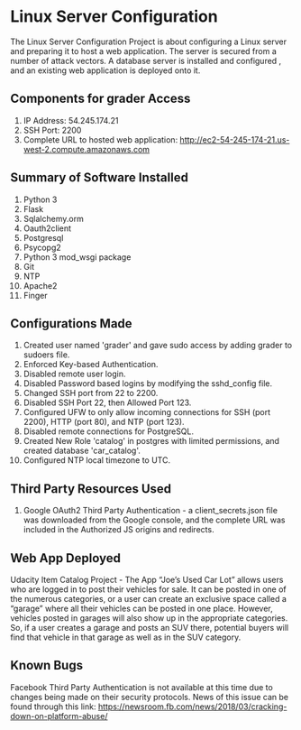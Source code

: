 # Linux Server Configuration

The Linux Server Configuration Project is about configuring a Linux server and preparing it to host a web application. The server is secured  from a number of attack vectors. A database server is installed and configured , and an existing web application is deployed onto it.

## Components for grader Access

1. IP Address:  54.245.174.21
2. SSH Port: 2200
3. Complete URL to hosted web application: http://ec2-54-245-174-21.us-west-2.compute.amazonaws.com

## Summary of Software Installed

1. Python 3
2. Flask
3. Sqlalchemy.orm
4. Oauth2client
5. Postgresql
6. Psycopg2
7. Python 3 mod_wsgi package
8. Git
9. NTP
10. Apache2
11. Finger

## Configurations Made

1. Created user named 'grader' and gave sudo access by adding grader to sudoers file.
2. Enforced Key-based Authentication.
3. Disabled remote user login.
4. Disabled Password based logins by modifying the sshd_config file.
5. Changed SSH port from 22 to 2200. 
6. Disabled SSH Port 22, then Allowed Port 123.
7. Configured UFW to only allow incoming connections for SSH (port 2200), HTTP (port 80), and NTP (port 123).
8. Disabled remote connections for PostgreSQL.
9. Created New Role 'catalog' in postgres with limited permissions, and created database 'car_catalog'.
10. Configured NTP local timezone to UTC.

## Third Party Resources Used

1. Google OAuth2 Third Party Authentication - a client_secrets.json file was downloaded from the Google console, and the complete URL was included in the Authorized JS origins and redirects.

## Web App Deployed

Udacity Item Catalog Project - The App “Joe’s Used Car Lot” allows users who are logged in to post their vehicles for sale. It can be posted in one of the numerous categories, or a user can create an exclusive space called a “garage” where all their vehicles can be posted in one place. However, vehicles posted in garages will also show up in the appropriate categories. So, if a user creates a garage and posts an SUV there, potential buyers will find that vehicle in that garage as well as in the SUV category.

## Known Bugs

Facebook Third Party Authentication is not available at this time due to changes being made on their security protocols. News of this issue can be found through this link:  https://newsroom.fb.com/news/2018/03/cracking-down-on-platform-abuse/

